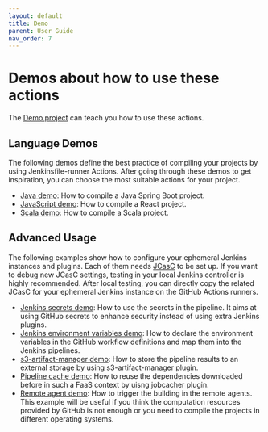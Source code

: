 ```yaml
---
layout: default
title: Demo
parent: User Guide
nav_order: 7
---
```


# Demos about how to use these actions
The [Demo project](https://github.com/jenkinsci/jfr-action-demo) can teach you how to use these actions.

## Language Demos

The following demos define the best practice of compiling your projects by using Jenkinsfile-runner Actions.
After going through these demos to get inspiration, you can choose the most suitable actions for your project.

* [Java demo](https://github.com/jenkinsci/jfr-action-demo/blob/master/demo/java): How to compile a Java Spring Boot project.
* [JavaScript demo](https://github.com/jenkinsci/jfr-action-demo/blob/master/demo/javascript/my-react-app): How to compile a React project.
* [Scala demo](https://github.com/jenkinsci/jfr-action-demo/blob/master/demo/scala/scalaexample): How to compile a Scala project.

## Advanced Usage

The following examples show how to configure your ephemeral Jenkins instances and plugins.
Each of them needs [JCasC](https://github.com/jenkinsci/configuration-as-code-plugin) to be set up.
If you want to debug new JCasC settings, testing in your local Jenkins controller is highly recommended.
After local testing, you can directly copy the related JCasC for your ephemeral Jenkins instance on the GitHub Actions runners.

* [Jenkins secrets demo](https://github.com/jenkinsci/jfr-action-demo/blob/master/demo/jenkins-secrets): How to use the secrets in the pipeline. It aims at using GitHub secrets to enhance security instead of using extra Jenkins plugins.
* [Jenkins environment variables demo](https://github.com/jenkinsci/jfr-action-demo/blob/master/demo/jenkins-envs): How to declare the environment variables in the GitHub workflow definitions and map them into the Jenkins pipelines.
* [s3-artifact-manager demo](https://github.com/jenkinsci/jfr-action-demo/blob/master/demo/s3-artifact-manager): How to store the pipeline results to an external storage by using s3-artifact-manager plugin.
* [Pipeline cache demo](https://github.com/jenkinsci/jfr-action-demo/blob/master/demo/jobcacher): How to reuse the dependencies downloaded before in such a FaaS context by uisng jobcacher plugin.
* [Remote agent demo](https://github.com/jenkinsci/jfr-action-demo/blob/master/demo/remote-agent): How to trigger the building in the remote agents. This example will be useful if you think the computation resources provided by GitHub is not enough or you need to compile the projects in different operating systems.
